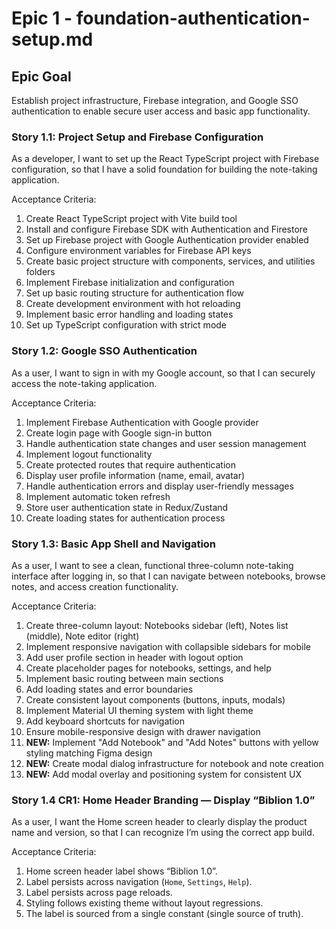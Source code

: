 # Epic 1 - foundation-authentication-setup.md


## Epic Goal

Establish project infrastructure, Firebase integration, and Google SSO authentication to enable secure user access and basic app functionality.

### Story 1.1: Project Setup and Firebase Configuration

As a developer,
I want to set up the React TypeScript project with Firebase configuration,
so that I have a solid foundation for building the note-taking application.

Acceptance Criteria:

1. Create React TypeScript project with Vite build tool
2. Install and configure Firebase SDK with Authentication and Firestore
3. Set up Firebase project with Google Authentication provider enabled
4. Configure environment variables for Firebase API keys
5. Create basic project structure with components, services, and utilities folders
6. Implement Firebase initialization and configuration
7. Set up basic routing structure for authentication flow
8. Create development environment with hot reloading
9. Implement basic error handling and loading states
10. Set up TypeScript configuration with strict mode

### Story 1.2: Google SSO Authentication

As a user,
I want to sign in with my Google account,
so that I can securely access the note-taking application.

Acceptance Criteria:

1. Implement Firebase Authentication with Google provider
2. Create login page with Google sign-in button
3. Handle authentication state changes and user session management
4. Implement logout functionality
5. Create protected routes that require authentication
6. Display user profile information (name, email, avatar)
7. Handle authentication errors and display user-friendly messages
8. Implement automatic token refresh
9. Store user authentication state in Redux/Zustand
10. Create loading states for authentication process

### Story 1.3: Basic App Shell and Navigation

As a user,
I want to see a clean, functional three-column note-taking interface after logging in,
so that I can navigate between notebooks, browse notes, and access creation functionality.

Acceptance Criteria:

1. Create three-column layout: Notebooks sidebar (left), Notes list (middle), Note editor (right)
2. Implement responsive navigation with collapsible sidebars for mobile
3. Add user profile section in header with logout option
4. Create placeholder pages for notebooks, settings, and help
5. Implement basic routing between main sections
6. Add loading states and error boundaries
7. Create consistent layout components (buttons, inputs, modals)
8. Implement Material UI theming system with light theme
9. Add keyboard shortcuts for navigation
10. Ensure mobile-responsive design with drawer navigation
11. **NEW:** Implement "Add Notebook" and "Add Notes" buttons with yellow styling matching Figma design
12. **NEW:** Create modal dialog infrastructure for notebook and note creation
13. **NEW:** Add modal overlay and positioning system for consistent UX

### Story 1.4 CR1: Home Header Branding — Display “Biblion 1.0”

As a user,
I want the Home screen header to clearly display the product name and version,
so that I can recognize I’m using the correct app build.

Acceptance Criteria:

1. Home screen header label shows “Biblion 1.0”.
2. Label persists across navigation (`Home`, `Settings`, `Help`).
3. Label persists across page reloads.
4. Styling follows existing theme without layout regressions.
5. The label is sourced from a single constant (single source of truth).